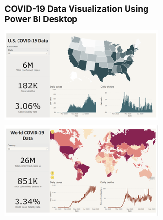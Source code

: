 # COVID-19 Data Visualization Using Power BI Desktop

![picture 1](https://github.com/gpadolina/COVID-19_Data_Visualization_Using_Power-BI_Desktop/blob/master/COVID-19%20Data%20Visualization/COVID-19%20Data%20Visualization.PNG)

![picture 2](https://github.com/gpadolina/COVID-19_Data_Visualization_Using_Power-BI_Desktop/blob/master/COVID-19%20Data%20Visualization/COVID-19%20Data%20Visualization%20-%202.PNG)
